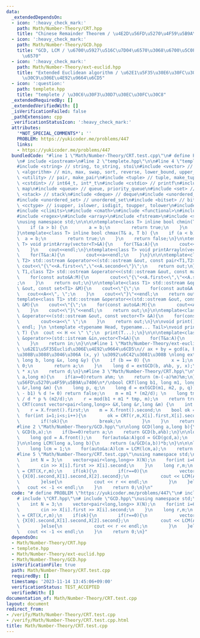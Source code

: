 ```yaml
---
data:
  _extendedDependsOn:
  - icon: ':heavy_check_mark:'
    path: Math/Number-Theory/CRT.hpp
    title: "Chinese Remainder Theorem / \u4E2D\u56FD\u5270\u4F59\u5B9A\u7406"
  - icon: ':heavy_check_mark:'
    path: Math/Number-Theory/GCD.hpp
    title: "GCD, LCM / \u6700\u5927\u516C\u7D04\u6570\u3068\u6700\u5C0F\u516C\u500D\
      \u6570"
  - icon: ':heavy_check_mark:'
    path: Math/Number-Theory/ext-euclid.hpp
    title: "Extended Euclidean algorithm / \u62E1\u5F35\u30E6\u30FC\u30AF\u30EA\u30C3\
      \u30C9\u306E\u4E92\u9664\u6CD5"
  - icon: ':question:'
    path: templete.hpp
    title: "templete / \u30C6\u30F3\u30D7\u30EC\u30FC\u30C8"
  _extendedRequiredBy: []
  _extendedVerifiedWith: []
  _isVerificationFailed: false
  _pathExtension: cpp
  _verificationStatusIcon: ':heavy_check_mark:'
  attributes:
    '*NOT_SPECIAL_COMMENTS*': ''
    PROBLEM: https://yukicoder.me/problems/447
    links:
    - https://yukicoder.me/problems/447
  bundledCode: "#line 1 \"Math/Number-Theory/CRT.test.cpp\"\n# define PROBLEM \"https://yukicoder.me/problems/447\"\
    \n# include <iostream>\n#line 2 \"templete.hpp\"\n\n#line 4 \"templete.hpp\"\n\
    #include <string> // string, to_string, stoi\n#include <vector> // vector\n#include\
    \ <algorithm> // min, max, swap, sort, reverse, lower_bound, upper_bound\n#include\
    \ <utility> // pair, make_pair\n#include <tuple> // tuple, make_tuple\n#include\
    \ <cstdint> // int64_t, int*_t\n#include <cstdio> // printf\n#include <map> //\
    \ map\n#include <queue> // queue, priority_queue\n#include <set> // set\n#include\
    \ <stack> // stack\n#include <deque> // deque\n#include <unordered_map> // unordered_map\n\
    #include <unordered_set> // unordered_set\n#include <bitset> // bitset\n#include\
    \ <cctype> // isupper, islower, isdigit, toupper, tolower\n#include <iomanip>\n\
    #include <climits>\n#include <cmath>\n#include <functional>\n#include <numeric>\n\
    #include <regex>\n#include <array>\n#include <fstream>\n#include <sstream>\n\n\
    \nusing namespace std;\n\n\n\ntemplate<class T> inline bool chmin(T& a, T b) {\n\
    \    if (a > b) {\n        a = b;\n        return true;\n    }\n    return false;\n\
    }\ntemplate<class T> inline bool chmax(T& a, T b) {\n    if (a < b) {\n      \
    \  a = b;\n        return true;\n    }\n    return false;\n}\n\ntemplate<class\
    \ T> void printArray(vector<T>&A){\n    for(T&a:A){\n        cout<<a<<\" \";\n\
    \    }\n    cout<<endl;\n}\ntemplate<class T> void printArrayln(vector<T>&A){\n\
    \    for(T&a:A){\n        cout<<a<<endl;\n    }\n}\n\n\ntemplate<class T1,class\
    \ T2> std::ostream &operator<<(std::ostream &out, const pair<T1,T2> &A){\n   \
    \ cout<<\"{\"<<A.first<<\",\"<<A.second<<\"}\";\n    return out;\n}\n\ntemplate<class\
    \ T1,class T2> std::ostream &operator<<(std::ostream &out, const map<T1,T2> &M){\n\
    \    for(const auto&A:M){\n        cout<<\"{\"<<A.first<<\",\"<<A.second<<\"}\"\
    ;\n    }\n    return out;\n}\n\ntemplate<class T1> std::ostream &operator<<(std::ostream\
    \ &out, const set<T1> &M){\n    cout<<\"{\";\n    for(const auto&A:M){\n     \
    \   cout<<A<<\", \";\n    }\n    cout<<\"}\"<<endl;\n    return out;\n}\n\n\n\
    template<class T1> std::ostream &operator<<(std::ostream &out, const multiset<T1>\
    \ &M){\n    cout<<\"{\";\n    for(const auto&A:M){\n        cout<<A<<\", \";\n\
    \    }\n    cout<<\"}\"<<endl;\n    return out;\n}\n\ntemplate<class T> std::ostream\
    \ &operator<<(std::ostream &out, const vector<T> &A){\n    for(const T &a:A){\n\
    \        cout<<a<<\" \";\n    }\n    return out;\n}\n\nvoid print() { cout <<\
    \ endl; }\n \ntemplate <typename Head, typename... Tail>\nvoid print(Head H, Tail...\
    \ T) {\n  cout << H << \" \";\n  print(T...);\n}\n\n\ntemplate<class T> std::istream\
    \ &operator>>(std::istream &in,vector<T>&A){\n    for(T&a:A){\n        std::cin>>a;\n\
    \    }\n    return in;\n}\n\n#line 1 \"Math/Number-Theory/ext-euclid.hpp\"\n//\
    \ \u62E1\u5F35Euclid\u306E\u4E92\u9664\u6CD5\n// ax + by = gcd(a, b) \u3068\u306A\
    \u308B\u3088\u3046\u306A (x, y) \u3092\u6C42\u3081\u308B \nlong extGCD(long a,\
    \ long b, long &x, long &y) {\n    if (b == 0) {\n        x = 1;\n        y =\
    \ 0;\n        return a;\n    }\n    long d = extGCD(b, a%b, y, x);\n    y -= a/b\
    \ * x;\n    return d;\n}\n#line 3 \"Math/Number-Theory/CRT.hpp\"\n\nlong mod(long\
    \ a,long m){\n    if(a>=0)return a%m; \n    return (m-(-a)%m)%m;\n}\n\n/*\n\u4E2D\
    \u56FD\u5270\u4F59\u5B9A\u7406\n*/\nbool CRT(long b1, long m1, long b2, long m2,long\
    \ &r,long &m) {\n    long p, q;\n    long d = extGCD(m1, m2, p, q);\n    if ((b2\
    \ - b1) % d != 0) return false;\n    m = m1 * (m2/d); \n    long tmp = (b2 - b1)\
    \ / d * p % (m2/d);\n    r = mod(b1 + m1 * tmp, m);\n    return true;\n}\n\nbool\
    \ CRT(const vector<pair<long,long>> &X,long &r,long &m) {\n    int s = X.size();\n\
    \    r = X.front().first;\n    m = X.front().second;\n    bool ok = true;\n  \
    \  for(int i=1;i<s;i++){\n        ok = CRT(r,m,X[i].first,X[i].second,r,m);\n\
    \        if(!ok){\n            break;\n        }\n    }\n    return ok;\n}\n\n\
    #line 2 \"Math/Number-Theory/GCD.hpp\"\n\nlong GCD(long a,long b){\n    if(a<b)return\
    \ GCD(b,a);\n    if(b==0)return a;\n    return GCD(b,a%b);\n}\n\nlong GCD(vector<long>&A){\n\
    \    long gcd = A.front();\n    for(auto&a:A)gcd = GCD(gcd,a);\n    return gcd;\n\
    }\n\nlong LCM(long a,long b){\n    return (a/GCD(a,b))*b;\n}\n\n\nlong LCM(vector<long>&A){\n\
    \    long lcm = 1;\n    for(auto&a:A)lcm = LCM(lcm,a);\n    return lcm;\n}\n\n\
    #line 5 \"Math/Number-Theory/CRT.test.cpp\"\nusing namespace std;\n\nint main(){\n\
    \    int N = 3;\n    vector<pair<long,long>> X(N);\n    for(int i=0;i<N;i++){\n\
    \        cin >> X[i].first >> X[i].second;\n    }\n    long r,m;\n    bool ok\
    \ = CRT(X,r,m);\n    if(ok){\n        if(r==0){\n            vector<long> A =\
    \ {X[0].second,X[1].second,X[2].second};\n            cout << LCM(A) << endl;\n\
    \        }else{\n            cout << r << endl;\n        }\n    }else{\n     \
    \   cout << -1 << endl;\n    }\n    return 0;\n}\n"
  code: "# define PROBLEM \"https://yukicoder.me/problems/447\"\n# include <iostream>\n\
    # include \"CRT.hpp\"\n# include \"GCD.hpp\"\nusing namespace std;\n\nint main(){\n\
    \    int N = 3;\n    vector<pair<long,long>> X(N);\n    for(int i=0;i<N;i++){\n\
    \        cin >> X[i].first >> X[i].second;\n    }\n    long r,m;\n    bool ok\
    \ = CRT(X,r,m);\n    if(ok){\n        if(r==0){\n            vector<long> A =\
    \ {X[0].second,X[1].second,X[2].second};\n            cout << LCM(A) << endl;\n\
    \        }else{\n            cout << r << endl;\n        }\n    }else{\n     \
    \   cout << -1 << endl;\n    }\n    return 0;\n}"
  dependsOn:
  - Math/Number-Theory/CRT.hpp
  - templete.hpp
  - Math/Number-Theory/ext-euclid.hpp
  - Math/Number-Theory/GCD.hpp
  isVerificationFile: true
  path: Math/Number-Theory/CRT.test.cpp
  requiredBy: []
  timestamp: '2023-11-14 13:45:06+09:00'
  verificationStatus: TEST_ACCEPTED
  verifiedWith: []
documentation_of: Math/Number-Theory/CRT.test.cpp
layout: document
redirect_from:
- /verify/Math/Number-Theory/CRT.test.cpp
- /verify/Math/Number-Theory/CRT.test.cpp.html
title: Math/Number-Theory/CRT.test.cpp
---
```


